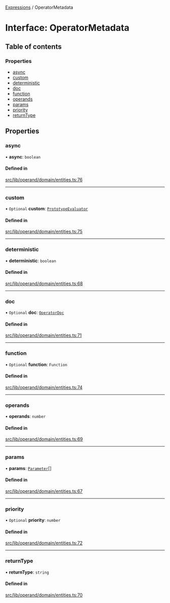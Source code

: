 [Expressions](../README.md) / OperatorMetadata

# Interface: OperatorMetadata

## Table of contents

### Properties

- [async](OperatorMetadata.md#async)
- [custom](OperatorMetadata.md#custom)
- [deterministic](OperatorMetadata.md#deterministic)
- [doc](OperatorMetadata.md#doc)
- [function](OperatorMetadata.md#function)
- [operands](OperatorMetadata.md#operands)
- [params](OperatorMetadata.md#params)
- [priority](OperatorMetadata.md#priority)
- [returnType](OperatorMetadata.md#returntype)

## Properties

### async

• **async**: `boolean`

#### Defined in

[src/lib/operand/domain/entities.ts:76](https://github.com/data7expressions/3xpr/blob/a027e32/src/lib/operand/domain/entities.ts#L76)

___

### custom

• `Optional` **custom**: [`PrototypeEvaluator`](../classes/PrototypeEvaluator.md)

#### Defined in

[src/lib/operand/domain/entities.ts:75](https://github.com/data7expressions/3xpr/blob/a027e32/src/lib/operand/domain/entities.ts#L75)

___

### deterministic

• **deterministic**: `boolean`

#### Defined in

[src/lib/operand/domain/entities.ts:68](https://github.com/data7expressions/3xpr/blob/a027e32/src/lib/operand/domain/entities.ts#L68)

___

### doc

• `Optional` **doc**: [`OperatorDoc`](OperatorDoc.md)

#### Defined in

[src/lib/operand/domain/entities.ts:71](https://github.com/data7expressions/3xpr/blob/a027e32/src/lib/operand/domain/entities.ts#L71)

___

### function

• `Optional` **function**: `Function`

#### Defined in

[src/lib/operand/domain/entities.ts:74](https://github.com/data7expressions/3xpr/blob/a027e32/src/lib/operand/domain/entities.ts#L74)

___

### operands

• **operands**: `number`

#### Defined in

[src/lib/operand/domain/entities.ts:69](https://github.com/data7expressions/3xpr/blob/a027e32/src/lib/operand/domain/entities.ts#L69)

___

### params

• **params**: [`Parameter`](Parameter.md)[]

#### Defined in

[src/lib/operand/domain/entities.ts:67](https://github.com/data7expressions/3xpr/blob/a027e32/src/lib/operand/domain/entities.ts#L67)

___

### priority

• `Optional` **priority**: `number`

#### Defined in

[src/lib/operand/domain/entities.ts:72](https://github.com/data7expressions/3xpr/blob/a027e32/src/lib/operand/domain/entities.ts#L72)

___

### returnType

• **returnType**: `string`

#### Defined in

[src/lib/operand/domain/entities.ts:70](https://github.com/data7expressions/3xpr/blob/a027e32/src/lib/operand/domain/entities.ts#L70)
